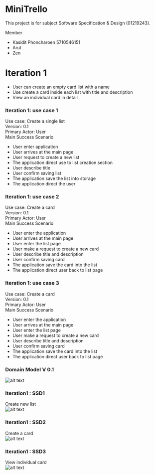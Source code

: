 # MiniTrello

This project is for subject Software Specification & Design (01219243).

Member
  - Kasidit Phoncharoen 5710546151
  - Arut
  - Zen
 
# Iteration 1
* User can create an empty card list with a name  
* Use create a card inside each list with title and description
* View an individual card in detail

### Iteration 1: use case 1   
Use case: Create a single list  
Version: 0.1  
Primary Actor: User  
Main Success Scenario  
* User enter application
* User arrives at the main page
* User request to create a new list
* The application direct use to list creation section
* User describe title
* User confirm saving list
* The application save the list into storage
* The application direct the user

### Iteration 1: use case 2  
Use case: Create a card  
Version: 0.1  
Primary Actor: User  
Main Success Scenario  
* User enter the application
* User arrives at the main page
* User enter the list page
* User make a request to create a new card 
* User describe title and description
* User confirm saving card
* The application save the card into the list
* The application direct user back to list page

### Iteration 1: use case 3
Use case: Create a card  
Version: 0.1  
Primary Actor: User  
Main Success Scenario  
* User enter the application
* User arrives at the main page
* User enter the list page
* User make a request to create a new card 
* User describe title and description
* User confirm saving card
* The application save the card into the list
* The application direct user back to list page

### Domain Model V 0.1  
![alt text](http://www.mx7.com/i/c2d/OW4Z56.png)  

### Iteration1 : SSD1   
Create new list  
![alt text](http://www.mx7.com/i/dce/GPNjU5.png)  
### Iteration1 : SSD2   
Create a card  
![alt text](http://www.mx7.com/i/50e/NnNdGi.png)  
### Iteration1 : SSD3   
View individual card  
![alt text](http://www.mx7.com/i/ef9/vkyKVe.png)  


 


  

